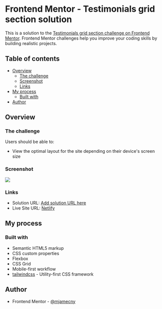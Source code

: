 # Frontend Mentor - Testimonials grid section solution

This is a solution to the [Testimonials grid section challenge on Frontend Mentor](https://www.frontendmentor.io/challenges/testimonials-grid-section-Nnw6J7Un7). Frontend Mentor challenges help you improve your coding skills by building realistic projects.

## Table of contents

- [Overview](#overview)
  - [The challenge](#the-challenge)
  - [Screenshot](#screenshot)
  - [Links](#links)
- [My process](#my-process)
  - [Built with](#built-with)
- [Author](#author)

## Overview

### The challenge

Users should be able to:

- View the optimal layout for the site depending on their device's screen size

### Screenshot

![](https://i.imgur.com/zq6SzFH.png)

### Links

- Solution URL: [Add solution URL here](https://your-solution-url.com)
- Live Site URL: [Netlify](https://fm-challenge-testimonials-grid-sec.netlify.app)

## My process

### Built with

- Semantic HTML5 markup
- CSS custom properties
- Flexbox
- CSS Grid
- Mobile-first workflow
- [tailwindcss](https://tailwindcss.com) - Utility-first CSS framework

## Author

- Frontend Mentor - [@mjamecny](https://www.frontendmentor.io/profile/mjamecny)
